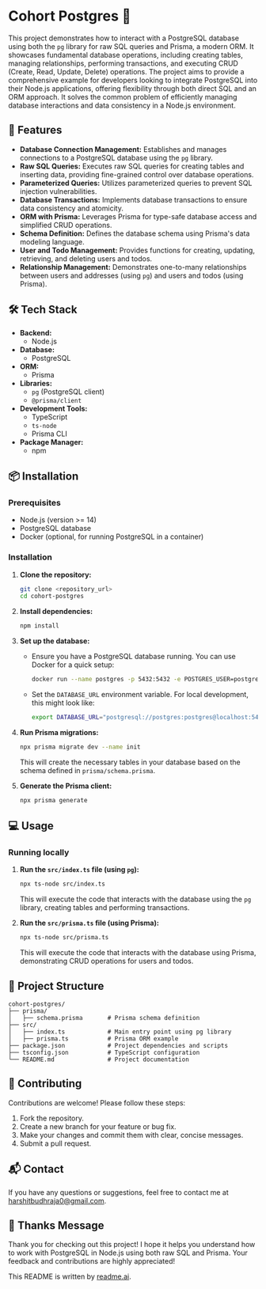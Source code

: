 # Cohort Postgres 🐘

This project demonstrates how to interact with a PostgreSQL database using both the `pg` library for raw SQL queries and Prisma, a modern ORM. It showcases fundamental database operations, including creating tables, managing relationships, performing transactions, and executing CRUD (Create, Read, Update, Delete) operations. The project aims to provide a comprehensive example for developers looking to integrate PostgreSQL into their Node.js applications, offering flexibility through both direct SQL and an ORM approach. It solves the common problem of efficiently managing database interactions and data consistency in a Node.js environment.

## 🚀 Features

- **Database Connection Management:** Establishes and manages connections to a PostgreSQL database using the `pg` library.
- **Raw SQL Queries:** Executes raw SQL queries for creating tables and inserting data, providing fine-grained control over database operations.
- **Parameterized Queries:** Utilizes parameterized queries to prevent SQL injection vulnerabilities.
- **Database Transactions:** Implements database transactions to ensure data consistency and atomicity.
- **ORM with Prisma:** Leverages Prisma for type-safe database access and simplified CRUD operations.
- **Schema Definition:** Defines the database schema using Prisma's data modeling language.
- **User and Todo Management:** Provides functions for creating, updating, retrieving, and deleting users and todos.
- **Relationship Management:** Demonstrates one-to-many relationships between users and addresses (using `pg`) and users and todos (using Prisma).

## 🛠️ Tech Stack

- **Backend:**
    - Node.js
- **Database:**
    - PostgreSQL
- **ORM:**
    - Prisma
- **Libraries:**
    - `pg` (PostgreSQL client)
    - `@prisma/client`
- **Development Tools:**
    - TypeScript
    - `ts-node`
    - Prisma CLI
- **Package Manager:**
    - npm

## 📦 Installation

### Prerequisites

- Node.js (version >= 14)
- PostgreSQL database
- Docker (optional, for running PostgreSQL in a container)

### Installation

1.  **Clone the repository:**

    ```bash
    git clone <repository_url>
    cd cohort-postgres
    ```

2.  **Install dependencies:**

    ```bash
    npm install
    ```

3.  **Set up the database:**

    - Ensure you have a PostgreSQL database running. You can use Docker for a quick setup:

      ```bash
      docker run --name postgres -p 5432:5432 -e POSTGRES_USER=postgres -e POSTGRES_PASSWORD=postgres -d postgres
      ```

    - Set the `DATABASE_URL` environment variable.  For local development, this might look like:

      ```bash
      export DATABASE_URL="postgresql://postgres:postgres@localhost:5432/postgres?schema=public"
      ```

4.  **Run Prisma migrations:**

    ```bash
    npx prisma migrate dev --name init
    ```

    This will create the necessary tables in your database based on the schema defined in `prisma/schema.prisma`.

5.  **Generate the Prisma client:**

    ```bash
    npx prisma generate
    ```

## 💻 Usage

### Running locally

1.  **Run the `src/index.ts` file (using `pg`):**

    ```bash
    npx ts-node src/index.ts
    ```

    This will execute the code that interacts with the database using the `pg` library, creating tables and performing transactions.

2.  **Run the `src/prisma.ts` file (using Prisma):**

    ```bash
    npx ts-node src/prisma.ts
    ```

    This will execute the code that interacts with the database using Prisma, demonstrating CRUD operations for users and todos.

## 📂 Project Structure

```
cohort-postgres/
├── prisma/
│   ├── schema.prisma       # Prisma schema definition
├── src/
│   ├── index.ts            # Main entry point using pg library
│   ├── prisma.ts           # Prisma ORM example
├── package.json            # Project dependencies and scripts
├── tsconfig.json           # TypeScript configuration
└── README.md               # Project documentation
```

## 🤝 Contributing

Contributions are welcome! Please follow these steps:

1.  Fork the repository.
2.  Create a new branch for your feature or bug fix.
3.  Make your changes and commit them with clear, concise messages.
4.  Submit a pull request.

## 📬 Contact

If you have any questions or suggestions, feel free to contact me at [harshitbudhraja0@gmail.com](mailto:harshitbudhraja0@gmail.com).

## 💖 Thanks Message

Thank you for checking out this project! I hope it helps you understand how to work with PostgreSQL in Node.js using both raw SQL and Prisma. Your feedback and contributions are highly appreciated!

This README is written by [readme.ai](https://readme-generator-phi.vercel.app/).
